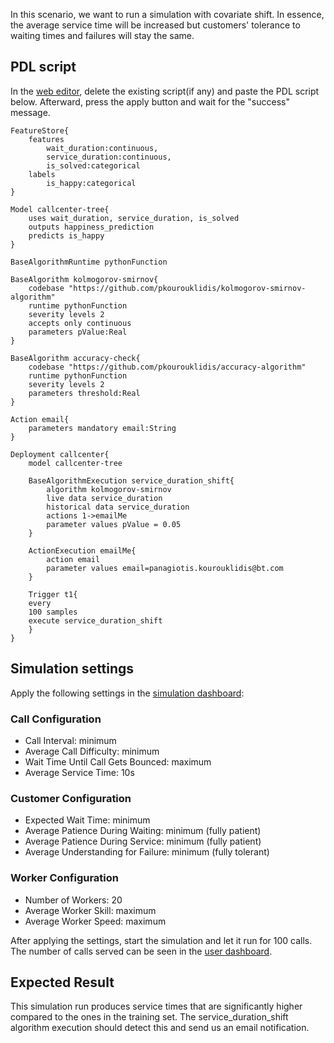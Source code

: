 In this scenario, we want to run a simulation with covariate shift. In essence, the average service time will be increased but customers' tolerance to waiting times and failures will stay the same.

## PDL script
In the [web editor](http://editor.panoptes.uk/), delete the existing script(if any) and paste the PDL script below. Afterward, press the apply button and wait for the "success" message.
```
FeatureStore{
	features
	    wait_duration:continuous,
	    service_duration:continuous,
	    is_solved:categorical
	labels 
	    is_happy:categorical
}

Model callcenter-tree{
    uses wait_duration, service_duration, is_solved
    outputs happiness_prediction
    predicts is_happy
}

BaseAlgorithmRuntime pythonFunction

BaseAlgorithm kolmogorov-smirnov{
	codebase "https://github.com/pkourouklidis/kolmogorov-smirnov-algorithm"
	runtime pythonFunction
	severity levels 2
	accepts only continuous
	parameters pValue:Real
}

BaseAlgorithm accuracy-check{
	codebase "https://github.com/pkourouklidis/accuracy-algorithm"
	runtime pythonFunction
	severity levels 2
	parameters threshold:Real
}

Action email{
	parameters mandatory email:String
}

Deployment callcenter{
	model callcenter-tree
	
	BaseAlgorithmExecution service_duration_shift{
		algorithm kolmogorov-smirnov
		live data service_duration
		historical data service_duration
		actions 1->emailMe
		parameter values pValue = 0.05
	}
	
	ActionExecution emailMe{
		action email
		parameter values email=panagiotis.kourouklidis@bt.com
	}
	
	Trigger t1{
	every
	100 samples
	execute service_duration_shift
	}
}
```
## Simulation settings
Apply the following settings in the [simulation dashboard](https://ui.digitaltwin.callcentre.panoptes.betalab.rp.bt.com/):

### Call Configuration
- Call Interval: minimum
- Average Call Difficulty: minimum
- Wait Time Until Call Gets Bounced: maximum
- Average Service Time: 10s

### Customer Configuration
- Expected Wait Time: minimum
- Average Patience During Waiting: minimum (fully patient)
- Average Patience During Service: minimum (fully patient)
- Average Understanding for Failure: minimum (fully tolerant)

### Worker Configuration
- Number of Workers: 20
- Average Worker Skill: maximum
- Average Worker Speed: maximum

After applying the settings, start the simulation and let it run for 100 calls. The number of calls served can be seen in the [user dashboard](https://ui.dashboard.callcentre.panoptes.betalab.rp.bt.com/).

## Expected Result
This simulation run produces service times that are significantly higher compared to the ones in the training set. The service_duration_shift algorithm execution should detect this and send us an email notification.